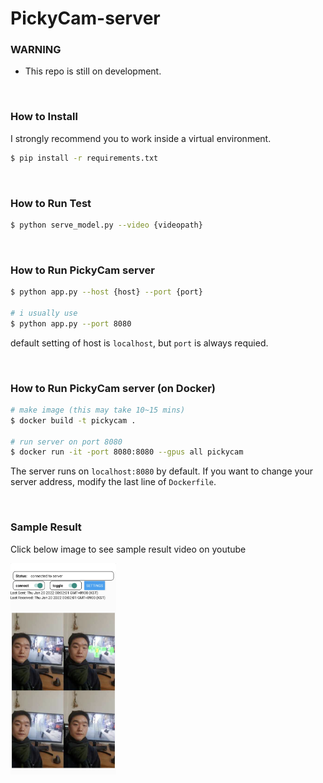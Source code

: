 # PickyCam-server

### WARNING

- This repo is still on development. 



<br/>

### How to Install

I strongly recommend you to work inside a virtual environment.

```bash
$ pip install -r requirements.txt
```



<br/>

### How to Run Test

```bash
$ python serve_model.py --video {videopath}
```



<br/>

### How to Run PickyCam server

```bash
$ python app.py --host {host} --port {port}

# i usually use
$ python app.py --port 8080
```

default setting of host is `localhost`, but  `port` is always requied. 



<br/>

### How to Run PickyCam server (on Docker)

```bash
# make image (this may take 10~15 mins)
$ docker build -t pickycam . 

# run server on port 8080
$ docker run -it -port 8080:8080 --gpus all pickycam
```

The server runs on `localhost:8080` by default. If you want to change your server address, modify the last line of `Dockerfile`.



<br/>

### Sample Result

Click below image to see sample result video on youtube

[<img src="readme/videoimage.png" alt="sample result video" style="zoom: 33%;" />](https://youtu.be/gUQtAsGLEO0)
